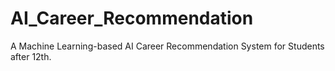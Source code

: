 # AI_Career_Recommendation
A Machine Learning-based AI Career Recommendation System for Students after 12th.
